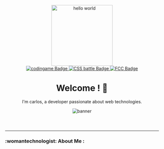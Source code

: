<header id="header" align="center">
<div align="center">
  <img alt="hello world" src="https://media.giphy.com/media/WSBeyxvC1jH496xQGA/giphy.gif" width="200"/>
</div>

<div align="center" id="badges">
  <a href="https://www.codingame.com/profile/853c45e1da6f177e51ffdf447dc07c2d0937264">
    <img src="https://img.shields.io/badge/codingame-yellow?style=for-the-badge&logo=codingame&logoColor=white" alt="codingame Badge"/>
  </a>
  <a href="https://cssbattle.dev/player/karlkode">
    <img src="https://img.shields.io/badge/cssbattle-red?style=for-the-badge&logo=c&logoColor=white" alt="CSS battle Badge"/>
  </a>
  <a href="https://www.freecodecamp.org/Carlos_dev">
    <img src="https://img.shields.io/badge/freecodecamp-black?style=for-the-badge&logo=freecodecamp&logoColor=white" alt="FCC Badge"/>
  </a>
</div>
<div align="center"> 
  <img src="https://komarev.com/ghpvc/?username=TheNewDevl&style=flat-square&color=blue" alt=""/>
</div>
<h1 align="center">Welcome ! 👋</h1>
<p align="center">I'm carlos, a developer passionate about web technologies.</p>

<div>
  <img alt="banner" src="https://cdn.pixabay.com/photo/2015/08/24/12/54/banner-904886_960_720.jpg" />
</div>
</header>

---

### :womantechnologist: About Me :
